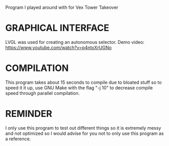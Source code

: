 Program I played around with for Vex Tower Takeover

# GRAPHICAL INTERFACE
LVGL was used for creating an autonomous selector. Demo video:
https://www.youtube.com/watch?v=p4ntxXrUGNo

# COMPILATION
This program takes about 15 seconds to compile due to bloated stuff so to speed it it up, use GNU Make with the flag "-j 10" to decrease compile speed through parallel compilation.

# REMINDER
I only use this program to test out different things so it is extremely messy and not optimized so I would advise for you not to only use this program as a reference.
